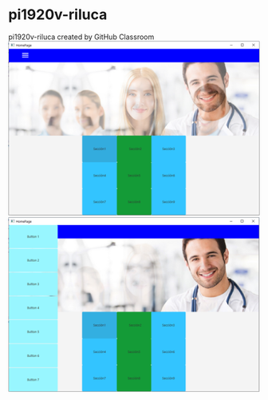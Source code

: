 # pi1920v-riluca
pi1920v-riluca created by GitHub Classroom
![](https://github.com/CarPSJavaUem19DaM/HomePageJFX/blob/master/HomePage.PNG)
![](https://github.com/CarPSJavaUem19DaM/HomePageJFX/blob/master/HomePage1.PNG)
